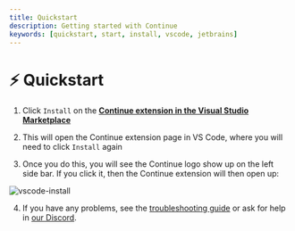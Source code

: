 ```yaml
---
title: Quickstart
description: Getting started with Continue
keywords: [quickstart, start, install, vscode, jetbrains]
---
```


# ⚡️ Quickstart

1. Click `Install` on the **[Continue extension in the Visual Studio Marketplace](https://marketplace.visualstudio.com/items?itemName=Continue.continue)**

2. This will open the Continue extension page in VS Code, where you will need to click `Install` again

3. Once you do this, you will see the Continue logo show up on the left side bar. If you click it, then the Continue extension will then open up:

![vscode-install](/img/continue-screenshot.png)

4. If you have any problems, see the [troubleshooting guide](./troubleshooting.md) or ask for help in [our Discord](https://discord.gg/NWtdYexhMs).
